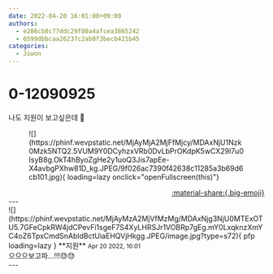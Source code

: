 ```yaml
---
date: 2022-04-20 16:01:00+09:00
authors:
  - e286cb8c77ddc29f80a4afcea3865242
  - 6599dbbcaa26237c2ab0f3becb421b45
categories:
  - Jiwon
---
```


# 0-12090925

<div class="post-container" markdown="1">
<div class="content-container md-sidebar__scrollwrap" markdown="1">

나도 지원이 보고싶은데 🥲
<figure markdown="1">
![](https://phinf.wevpstatic.net/MjAyMjA2MjFfMjcy/MDAxNjU1Nzk0Mzk5NTQ2.5VUM9Y0DCyhzxVRb0DvLbPrOKdpK5wCX29l7u0IsyB8g.OkT4hByoZgHe2y1uoQ3Jis7apEe-X4avbgPXhw81D_kg.JPEG/9f026ac7390f42638c11285a3b69d6cb101.jpg){ loading=lazy onclick="openFullscreen(this)"}
</figure>


</div>
</div>

<div style="text-align: right;" markdown="1">
<a href="https://weverse.io/fromis9/fanpost/0-12090925" style="text-align: right;">:material-share:{.big-emoji}</a>
</div>
---

<div class="comments-container md-sidebar__scrollwrap" markdown="1">
<div class="comment" markdown="1">
<div class='id-container' markdown="1">
![](https://phinf.wevpstatic.net/MjAyMzA2MjVfMzMg/MDAxNjg3NjU0MTExOTU5.7GFeCpkRW4jdCPevFi1sgeF7S4XyLHRSJr1VOBRp7gEg.mY0LxqknzXmYC4oZ6TpxCmdSnAbldBctUiaEHQVjHkgg.JPEG/image.jpg?type=s72){ pfp loading=lazy }
**<span class="artist">지원</span>** <small>Apr 20 2022, 16:01</small><br>
</div>
<div class='comment-body' markdown="1">
으으으보고파...!!!😓😓
</div>
</div>
</div>
---
